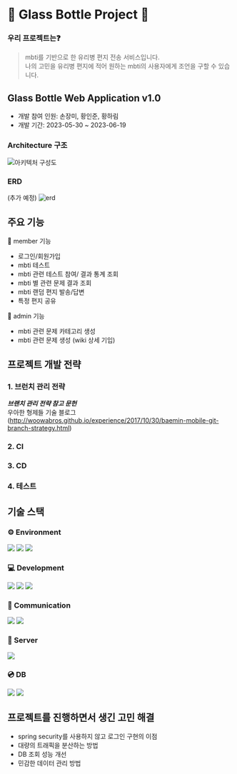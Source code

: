 # 🌊 Glass Bottle Project 🍶

### 우리 프로젝트는❓
> mbti를 기반으로 한 유리병 편지 전송 서비스입니다.  
> 나의 고민을 유리병 편지에 적어 원하는 mbti의 사용자에게 조언을 구할 수 있습니다.

## Glass Bottle Web Application v1.0
- 개발 참여 인원: 손장미, 황인준, 황하림
- 개발 기간: 2023-05-30 ~ 2023-06-19

### Architecture 구조
![아키텍처 구성도](https://github.com/selab-hs/glass-bottle/assets/76032947/afcf112b-4639-483e-ac75-b8d1f7406c82)


### ERD
(추가 예정)
![erd](https://github.com/selab-hs/glass-bottle/assets/76032947/5c5c11a0-ac2d-4a15-bbe1-841cd5934bb5)

## 주요 기능
📑 member 기능
- 로그인/회원가입
- mbti 테스트
- mbti 관련 테스트 참여/ 결과 통계 조회
- mbti 별 관련 문제 결과 조회
- mbti 랜덤 편지 발송/답변
- 특정 편지 공유
  
📑 admin 기능
- mbti 관련 문제 카테고리 생성
- mbti 관련 문제 생성
  (wiki 상세 기입)
## 프로젝트 개발 전략
### 1. 브런치 관리 전략

***브랜치 관리 전략 참고 문헌***   
우아한 형제들 기술 블로그(http://woowabros.github.io/experience/2017/10/30/baemin-mobile-git-branch-strategy.html)

### 2. CI
### 3. CD
### 4. 테스트


## 기술 스택
### ⚙️ Environment
<img src="https://img.shields.io/badge/IntelliJ-000000?style=for-the-badge&logo=intellijidea&logoColor=white"> <img src="https://img.shields.io/badge/git-F68D2E?style=for-the-badge&logo=git&logoColor=white"> <img src="https://img.shields.io/badge/github-181717?style=for-the-badge&logo=github&logoColor=white">

### 💻 Development
<img src="https://img.shields.io/badge/java-007396?style=for-the-badge&logo=java&logoColor=white"> <img src="https://img.shields.io/badge/spring-6DB33F?style=for-the-badge&logo=spring&logoColor=white"> <img src="https://img.shields.io/badge/springboot-6DB33F?style=for-the-badge&logo=springboot&logoColor=white">

### 💬 Communication
<img src="https://img.shields.io/badge/slack-4A154B?style=for-the-badge&logo=slack&logoColor=white"> <img src="https://img.shields.io/badge/notion-000000?style=for-the-badge&logo=notion&logoColor=white">

### 🛜 Server
<img src="https://img.shields.io/badge/amazonaws-232F3E?style=for-the-badge&logo=amazonaws&logoColor=white">

### 💿 DB
<img src="https://img.shields.io/badge/mysql-4479A1?style=for-the-badge&logo=mysql&logoColor=white"> <img src="https://img.shields.io/badge/redis-DC382D?style=for-the-badge&logo=redis&logoColor=white">

##  프로젝트를 진행하면서 생긴 고민 해결
- spring security를 사용하지 않고 로그인 구현의 이점
- 대량의 트래픽을 분산하는 방법
- DB 조회 성능 개선
- 민감한 데이터 관리 방법
